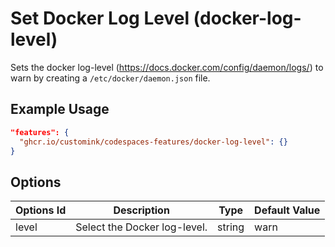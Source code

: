 
# Set Docker Log Level (docker-log-level)

Sets the docker log-level (https://docs.docker.com/config/daemon/logs/) to warn by creating a  `/etc/docker/daemon.json` file. 

## Example Usage

```json
"features": {
  "ghcr.io/customink/codespaces-features/docker-log-level": {}
}
```

## Options

| Options Id | Description                  | Type   | Default Value |
|------------|------------------------------|--------|---------------|
| level      | Select the Docker log-level. | string | warn          |
